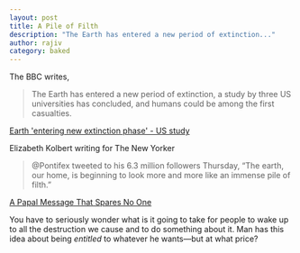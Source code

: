 ```yaml
---
layout: post
title: A Pile of Filth
description: "The Earth has entered a new period of extinction..."
author: rajiv
category: baked
---
```


The BBC writes,  

>The Earth has entered a new period of extinction, a study by three US universities has concluded, and humans could be among the first casualties.

[Earth 'entering new extinction phase' - US study](http://www.bbc.co.uk/news/science-environment-33209548)

Elizabeth Kolbert writing for The New Yorker

>@Pontifex tweeted to his 6.3 million followers Thursday, “The earth, our home, is beginning to look more and more like an immense pile of filth.”

[A Papal Message That Spares No One](http://www.newyorker.com/news/daily-comment/a-papal-message-that-spares-no-one-climate-change-encyclical)

 You have to seriously wonder what is it going to take for people to wake up to all the destruction we cause and to do something about it. Man has this idea about being _entitled_ to whatever he wants—but at what price?